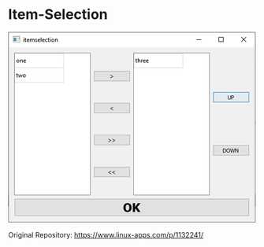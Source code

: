 # Item-Selection

![screenshot](https://github.com/Qt-Widgets/Item-Selection/blob/master/1.png)

Original Repository: https://www.linux-apps.com/p/1132241/
